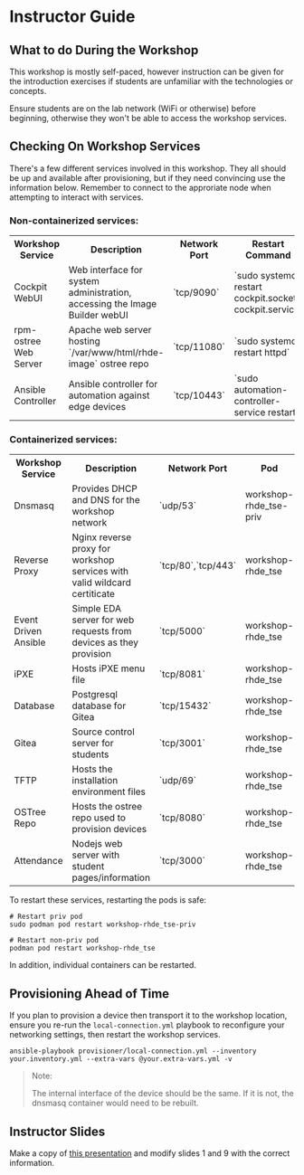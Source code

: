 # Instructor Guide

## What to do During the Workshop
This workshop is mostly self-paced, however instruction can be given for the introduction exercises if students are unfamiliar with the technologies or concepts.

Ensure students are on the lab network (WiFi or otherwise) before beginning, otherwise they won't be able to access the workshop services.

## Checking On Workshop Services
There's a few different services involved in this workshop. They all should be up and available after provisioning, but if they need convincing use the information below. Remember to connect to the approriate node when attempting to interact with services.

### Non-containerized services:
<table>
  <tr>
    <th>Workshop Service</th>
    <th>Description</th>
    <th>Network Port</th>
    <th>Restart Command</th>
  </tr>
  <tr>
    <td>Cockpit WebUI</td>
    <td>Web interface for system administration, accessing the Image Builder webUI</td>
    <td>`tcp/9090`</td>
    <td>`sudo systemctl restart cockpit.socket cockpit.service`</td>
  </tr>
  <tr>
    <td>rpm-ostree Web Server</td>
    <td>Apache web server hosting `/var/www/html/rhde-image` ostree repo</td>
    <td>`tcp/11080`</td>
    <td>`sudo systemctl restart httpd`</td>
  </tr>
  <tr>
    <td>Ansible Controller</td>
    <td>Ansible controller for automation against edge devices</td>
    <td>`tcp/10443`</td>
    <td>`sudo automation-controller-service restart`</td>
  </tr>
</table>

### Containerized services:
<table>
  <tr>
    <th>Workshop Service</th>
    <th>Description</th>
    <th>Network Port</th>
    <th>Pod</th>
  </tr>
  <tr>
    <td>Dnsmasq</td>
    <td>Provides DHCP and DNS for the workshop network</td>
    <td>`udp/53`</td>
    <td>workshop-rhde_tse-priv</td>
  </tr>
  <tr>
    <td>Reverse Proxy</td>
    <td>Nginx reverse proxy for workshop services with valid wildcard certiticate</td>
    <td>`tcp/80`,`tcp/443`</td>
    <td>workshop-rhde_tse</td>
  </tr>
  <tr>
    <td>Event Driven Ansible</td>
    <td>Simple EDA server for web requests from devices as they provision</td>
    <td>`tcp/5000`</td>
    <td>workshop-rhde_tse</td>
  </tr>
  <tr>
    <td>iPXE</td>
    <td>Hosts iPXE menu file</td>
    <td>`tcp/8081`</td>
    <td>workshop-rhde_tse</td>
  </tr>
  <tr>
    <td>Database</td>
    <td>Postgresql database for Gitea</td>
    <td>`tcp/15432`</td>
    <td>workshop-rhde_tse</td>
  </tr>
  <tr>
    <td>Gitea</td>
    <td>Source control server for students</td>
    <td>`tcp/3001`</td>
    <td>workshop-rhde_tse</td>
  </tr>
  <tr>
    <td>TFTP</td>
    <td>Hosts the installation environment files</td>
    <td>`udp/69`</td>
    <td>workshop-rhde_tse</td>
  </tr>
  <tr>
    <td>OSTree Repo</td>
    <td>Hosts the ostree repo used to provision devices</td>
    <td>`tcp/8080`</td>
    <td>workshop-rhde_tse</td>
  </tr>
  <tr>
    <td>Attendance</td>
    <td>Nodejs web server with student pages/information</td>
    <td>`tcp/3000`</td>
    <td>workshop-rhde_tse</td>
  </tr>
</table>

To restart these services, restarting the pods is safe:
```
# Restart priv pod
sudo podman pod restart workshop-rhde_tse-priv

# Restart non-priv pod
podman pod restart workshop-rhde_tse
```

In addition, individual containers can be restarted.

## Provisioning Ahead of Time

If you plan to provision a device then transport it to the workshop location, ensure you re-run the `local-connection.yml` playbook to reconfigure your networking settings, then restart the workshop services.

```
ansible-playbook provisioner/local-connection.yml --inventory your.inventory.yml --extra-vars @your.extra-vars.yml -v
```

> Note:
>
> The internal interface of the device should be the same. If it is not, the dnsmasq container would need to be rebuilt.

## Instructor Slides

Make a copy of [this presentation](https://docs.google.com/presentation/d/17Of2B_UPQhn2xQxjyuHrzcCHvpY_4yc9q4FeLB4lbyU/edit#slide=id.g206d893ed30_1_739) and modify slides 1 and 9 with the correct information.
